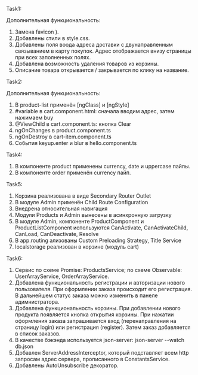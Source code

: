 Task1:

Дополнительная функциональность:

1. Замена favicon ).
2. Добавлены стили в style.css.
3. Добавлены поля воода адреса доставки с двунаправленным связыванием в карту покупок. Адрес отображается внизу страницы при всех заполненных полях.
4. Добавлена возможность удаления товаров из корзины.
5. Описание товара открывается / закрывается по клику на название.



Task2:

Дополнительная функциональность:

1. В product-list применён [ngClass] и [ngStyle]
2. #variable в cart.component.html: сначала вводим адрес, затем нажимаем buy
3. @ViewChild в cart.component.ts: кнопка Clear
4. ngOnChanges в product.component.ts
5. ngOnDestroy в cart-item.component.ts
6. События keyup.enter и blur в hello.component.ts



Task4:

1. В компоненте product применены currency, date и uppercase пайпы.
2. В компоненте order применён currency пайп.



Task5:

1. Корзина реализована в виде Secondary Router Outlet
2. В модуле Admin применён Child Route Configuration
3. Внедрена относительная навигация
4. Модули Products и Admin вынесены в асинхронную загрузку
5. В модуле Admin, компоненте ProductComponent и ProductListComponent используются CanActivate, CanActivateChild, CanLoad, CanDeactivate, Resolve
6. В app.routing ализованы Custom Preloading Strategy, Title Service
7. localstorage реализован в корзине (модуль cart)



Task6:

1. Сервис по схеме Promise: ProductsService; по схеме Observable: UserArrayService, OrderArrayService.
2. Добавлена функциональность регистрации и авторизации нового пользователя. При оформлении заказа происходит его регистрация.
   В дальнейшем статус заказа можно изменить в панеле адимнистратора.
3. Добавлена функциональность корзины. При добавлении нового продукта появляется кнопка открытия корзины. При нажатии оформления заказа
   запрашивается вход (перенаправления на страницу login) или регистрация (register). Затем заказ добавляется в список заказов.
4. В качестве бэкэнда используется json-server: json-server --watch db.json
5. Добавлен ServerAddressInterceptor, который подставляет всем http запросам адрес сервера, прописанного в ConstantsService.
6. Добавлены AutoUnsubscribe декоратор.